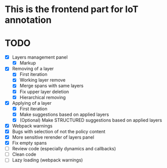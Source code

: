 This is the frontend part for IoT annotation
============================================

TODO
====
- [X] Layers management panel
    - [x] Markup
- [x] Removing of a layer
    - [x] First iteration
    - [x] Working layer remove
    - [x] Merge spans with same layers
    - [x] Fix upper layer deletion
    - [x] Hierarchical removing
- [x] Applying of a layer
    - [x] First iteration
    - [x] Make suggestions based on applied layers
    - [x] (Optional) Make STRUCTURED suggestions based on applied layers
- [x] Webpack warnings
- [x] Bugs with selection of not the policy content
- [x] More sensitive rerender of layers panel
- [x] Fix empty spans
- [ ] Review code (especially dynamics and callbacks)
- [ ] Clean code
- [ ] Lazy loading (webpack warnings)